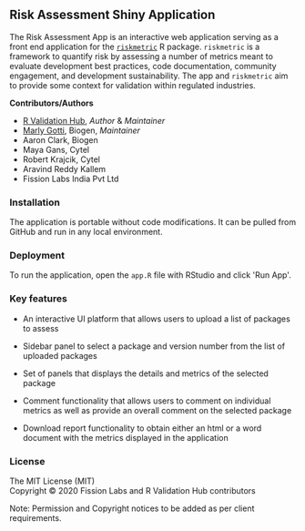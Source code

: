 ## Risk Assessment Shiny Application

The Risk Assessment App is an interactive web application serving as a front end
application for the [`riskmetric`](https://github.com/pharmaR/riskmetric) R package. `riskmetric` is a framework to quantify risk by assessing a number of
metrics meant to evaluate development best practices, code documentation,
community engagement, and development sustainability. The app and `riskmetric`
aim to provide some context for validation within regulated industries.


**Contributors/Authors**

- [R Validation Hub](https://www.pharmar.org), *Author* & *Maintainer*
- [Marly Gotti](https://www.marlygotti.com), Biogen, *Maintainer*
- Aaron Clark, Biogen
- Maya Gans, Cytel
- Robert Krajcik, Cytel
- Aravind Reddy Kallem
- Fission Labs India Pvt Ltd


### Installation
The application is portable without code modifications. It can be pulled from GitHub and run in any local environment.


### Deployment
To run the application, open the `app.R` file with RStudio and click 'Run App'.


### Key features

- An interactive UI platform that allows users to upload a list of packages to assess

- Sidebar panel to select a package and version number from the list of uploaded packages

- Set of panels that displays the details and metrics of the selected package

- Comment functionality that allows users to comment on individual metrics as well as provide an overall comment on the selected package

- Download report functionality to obtain either an html or a word document with the metrics displayed in the application


### License
The MIT License (MIT)<br>
Copyright © 2020 Fission Labs and R Validation Hub contributors
 
Note: Permission and Copyright notices to be added as per client requirements.

